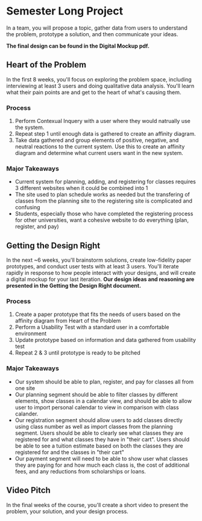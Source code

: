 # Semester Long Project

In a team, you will propose a topic, gather data from users to understand the problem, prototype a solution, and then communicate your ideas.

__The final design can be found in the Digital Mockup pdf.__

## Heart of the Problem
In the first 8 weeks, you'll focus on exploring the problem space, including interviewing at least 3 users and doing qualitative data analysis. You'll learn what their pain points are and get to the heart of what's causing them. 

### Process
1. Perform Contexual Inquery with a user where they would natrually use the system.
2. Repeat step 1 until enough data is gathered to create an affinity diagram.
3. Take data gathered and group elements of positive, negative, and neutral reactions to the current system. Use this to create an affinity diagram and determine what current users want in the new system.

### Major Takeaways
- Current system for planning, adding, and registering for classes requires 3 different websites when it could be combined into 1
- The site used to plan schedule works as needed but the transfering of classes from the planning site to the registering site is complicated and confusing
- Students, especially those who have completed the registering process for other universities, want a cohesive website to do everything (plan, register, and pay)

## Getting the Design Right
In the next ~6 weeks, you'll brainstorm solutions, create low-fidelity paper prototypes, and conduct user tests with at least 3 users. You'll iterate rapidly in response to how people interact with your designs, and will create a digital mockup for your last iteration. __Our design ideas and reasoning are presented in the Getting the Design Right document.__

### Process
1. Create a paper prototype that fits the needs of users based on the affinity diagram from Heart of the Problem
2. Perform a Usability Test with a standard user in a comfortable environment
3. Update prototype based on information and data gathered from usability test
4. Repeat 2 & 3 until prototype is ready to be pitched

### Major Takeaways
- Our system should be able to plan, register, and pay for classes all from one site
- Our planning segment should be able to filter classes by different elements, show classes in a calendar view, and should be able to allow user to import personal calendar to view in comparison with class calander.
- Our registration segment should allow users to add classes directly using class number as well as import classes from the planning segment. Users should be able to clearly see what classes they are registered for and what classes they have in "their cart". Users should be able to see a tuition estimate based on both the classes they are registered for and the classes in "their cart"
- Our payment segment will need to be able to show user what classes they are paying for and how much each class is, the cost of additional fees, and any reductions from scholarships or loans.

## Video Pitch

In the final weeks of the course, you'll create a short video to present the problem, your solution, and your design process.

